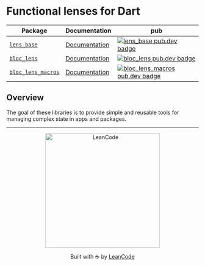 # Functional lenses for Dart

| Package                                     | Documentation                                   | pub                                                                                              |
|---------------------------------------------|-------------------------------------------------|--------------------------------------------------------------------------------------------------|
| [`lens_base`][lens_base-link]               | [Documentation][lens_base-documentation]        | [![lens_base pub.dev badge][lens_base-pub-badge]][lens_base-pub-badge-link]                      |
| [`bloc_lens`][bloc_lens-link]               | [Documentation][bloc_lens-documentation]        | [![bloc_lens pub.dev badge][bloc_lens-pub-badge]][bloc_lens-pub-badge-link]                      |
| [`bloc_lens_macros`][bloc_lens_macros-link] | [Documentation][bloc_lens_macros-documentation] | [![bloc_lens_macros pub.dev badge][bloc_lens_macros-pub-badge]][bloc_lens_macros-pub-badge-link] |

## Overview

The goal of these libraries is to provide simple and reusable tools for managing complex state
in apps and packages.

---

<p align="center">
   <a href="https://leancode.co/?utm_source=readme&utm_medium=bloc_lens_package">
      <img alt="LeanCode" src="https://leancodepublic.blob.core.windows.net/public/wide.png" width="300"/>
   </a>
   <p align="center">
   Built with ☕️ by <a href="https://leancode.co/?utm_source=readme&utm_medium=bloc_lens_package">LeanCode</a>
   </p>
</p>

[lens_base-link]: https://github.com/leancodepl/bloc_lens/tree/main/packages/lens_base
[bloc_lens-link]: https://github.com/leancodepl/bloc_lens/tree/main/packages/bloc_lens
[bloc_lens_macros-link]: https://github.com/leancodepl/bloc_lens/tree/main/packages/bloc_lens_macros

[lens_base-documentation]: https://pub.dev/documentation/lens_base/latest/
[bloc_lens-documentation]: https://pub.dev/documentation/bloc_lens/latest/
[bloc_lens_macros-documentation]: https://pub.dev/documentation/bloc_lens_macros/latest/

[lens_base-pub-badge]: https://img.shields.io/pub/v/lens_base
[bloc_lens-pub-badge]: https://img.shields.io/pub/v/bloc_lens
[bloc_lens_macros-pub-badge]: https://img.shields.io/pub/v/bloc_lens_macros

[lens_base-pub-badge-link]: https://pub.dev/packages/lens_base
[bloc_lens-pub-badge-link]: https://pub.dev/packages/bloc_lens
[bloc_lens_macros-pub-badge-link]: https://pub.dev/packages/bloc_lens_macros

